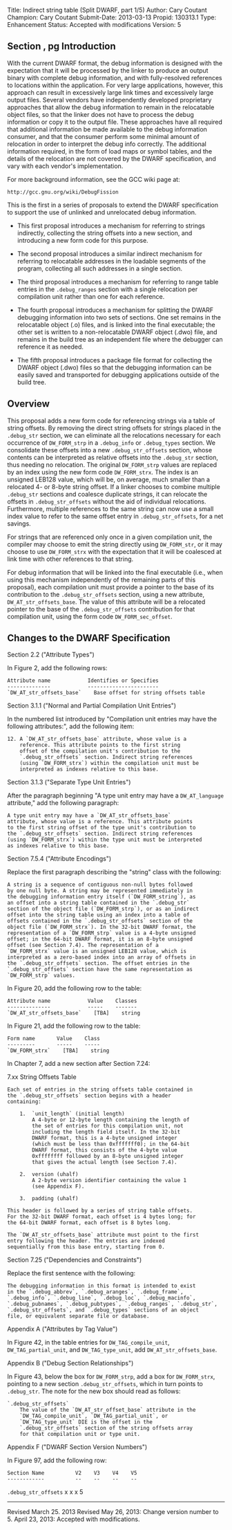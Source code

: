 Title:       Indirect string table (Split DWARF, part 1/5)
Author:      Cary Coutant
Champion:    Cary Coutant
Submit-Date: 2013-03-13
Propid:      130313.1
Type:        Enhancement
Status:      Accepted with modifications
Version:     5

Section , pg 
Introduction
------------

With the current DWARF format, the debug information is designed
with the expectation that it will be processed by the linker to
produce an output binary with complete debug information, and
with fully-resolved references to locations within the
application. For very large applications, however, this approach
can result in excessively large link times and excessively large
output files. Several vendors have independently developed
proprietary approaches that allow the debug information to remain
in the relocatable object files, so that the linker does not have
to process the debug information or copy it to the output file.
These approaches have all required that additional information be
made available to the debug information consumer, and that the
consumer perform some minimal amount of relocation in order to
interpret the debug info correctly. The additional information
required, in the form of load maps or symbol tables, and the
details of the relocation are not covered by the DWARF
specification, and vary with each vendor's implementation.

For more background information, see the GCC wiki page at:

    http://gcc.gnu.org/wiki/DebugFission

This is the first in a series of proposals to extend the DWARF
specification to support the use of unlinked and unrelocated
debug information.

  * This first proposal introduces a mechanism for referring to
    strings indirectly, collecting the string offsets into a new
    section, and introducing a new form code for this purpose.

  * The second proposal introduces a similar indirect mechanism
    for referring to relocatable addresses in the loadable
    segments of the program, collecting all such addresses in a
    single section.

  * The third proposal introduces a mechanism for referring to
    range table entries in the `.debug_ranges` section with a
    single relocation per compilation unit rather than one for
    each reference.

  * The fourth proposal introduces a mechanism for splitting the
    DWARF debugging information into two sets of sections. One
    set remains in the relocatable object (.o) files, and is
    linked into the final executable; the other set is written to
    a non-relocatable DWARF object (.dwo) file, and remains in
    the build tree as an independent file where the debugger can
    reference it as needed.

  * The fifth proposal introduces a package file format for
    collecting the DWARF object (.dwo) files so that the
    debugging information can be easily saved and transported for
    debugging applications outside of the build tree.


Overview
--------

This proposal adds a new form code for referencing strings via a
table of string offsets. By removing the direct string offsets
for strings placed in the `.debug_str` section, we can eliminate
all the relocations necessary for each occurrence of `DW_FORM_strp`
in a `.debug_info` or `.debug_types` section. We consolidate these
offsets into a new `.debug_str_offsets` section, whose contents can
be interpreted as relative offsets into the `.debug_str` section,
thus needing no relocation. The original `DW_FORM_strp` values are
replaced by an index using the new form code `DW_FORM_strx`. The
index is an unsigned LEB128 value, which will be, on average,
much smaller than a relocated 4- or 8-byte string offset. If a
linker chooses to combine multiple `.debug_str` sections and
coalesce duplicate strings, it can relocate the offsets in
`.debug_str_offsets` without the aid of individual relocations.
Furthermore, multiple references to the same string can now use a
small index value to refer to the same offset entry in
`.debug_str_offsets`, for a net savings.

For strings that are referenced only once in a given compilation
unit, the compiler may choose to emit the string directly using
`DW_FORM_str`, or it may choose to use `DW_FORM_strx` with the
expectation that it will be coalesced at link time with other
references to that string.

For debug information that will be linked into the final
executable (i.e., when using this mechanism independently of the
remaining parts of this proposal), each compilation unit must
provide a pointer to the base of its contribution to the
`.debug_str_offsets` section, using a new attribute,
`DW_AT_str_offsets_base`. The value of this attribute will be a
relocated pointer to the base of the `.debug_str_offsets`
contribution for that compilation unit, using the form code
`DW_FORM_sec_offset`.


Changes to the DWARF Specification
----------------------------------

Section 2.2 ("Attribute Types")

In Figure 2, add the following rows:

    Attribute name            Identifies or Specifies
    --------------            -----------------------
    `DW_AT_str_offsets_base`    Base offset for string offsets table

Section 3.1.1 ("Normal and Partial Compilation Unit Entries")

In the numbered list introduced by "Compilation unit entries may
have the following attributes:", add the following item:

    12. A `DW_AT_str_offsets_base` attribute, whose value is a
        reference. This attribute points to the first string
        offset of the compilation unit's contribution to the
        `.debug_str_offsets` section. Indirect string references
        (using `DW_FORM_strx`) within the compilation unit must be
        interpreted as indexes relative to this base.

Section 3.1.3 ("Separate Type Unit Entries")

After the paragraph beginning "A type unit entry may have a
`DW_AT_language` attribute," add the following paragraph:

    A type unit entry may have a `DW_AT_str_offsets_base`
    attribute, whose value is a reference. This attribute points
    to the first string offset of the type unit's contribution to
    the `.debug_str_offsets` section. Indirect string references
    (using `DW_FORM_strx`) within the type unit must be interpreted
    as indexes relative to this base.

Section 7.5.4 ("Attribute Encodings")

Replace the first paragraph describing the "string" class with
the following:

    A string is a sequence of contiguous non-null bytes followed
    by one null byte. A string may be represented immediately in
    the debugging information entry itself (`DW_FORM_string`), as
    an offset into a string table contained in the `.debug_str`
    section of the object file (`DW_FORM_strp`), or as an indirect
    offset into the string table using an index into a table of
    offsets contained in the `.debug_str_offsets` section of the
    object file (`DW_FORM_strx`). In the 32-bit DWARF format, the
    representation of a `DW_FORM_strp` value is a 4-byte unsigned
    offset; in the 64-bit DWARF format, it is an 8-byte unsigned
    offset (see Section 7.4). The representation of a
    `DW_FORM_strx` value is an unsigned LEB128 value, which is
    interpreted as a zero-based index into an array of offsets in
    the `.debug_str_offsets` section. The offset entries in the
    `.debug_str_offsets` section have the same representation as
    `DW_FORM_strp` values.

In Figure 20, add the following row to the table:

    Attribute name            Value    Classes
    --------------            -----    -------
    `DW_AT_str_offsets_base`    [TBA]    string

In Figure 21, add the following row to the table:

    Form name       Value    Class
    ---------       -----    -----
    `DW_FORM_strx`    [TBA]    string

In Chapter 7, add a new section after Section 7.24:

7.xx String Offsets Table

    Each set of entries in the string offsets table contained in
    the `.debug_str_offsets` section begins with a header
    containing:

        1.  `unit_length` (initial length)
            A 4-byte or 12-byte length containing the length of
            the set of entries for this compilation unit, not
            including the length field itself. In the 32-bit
            DWARF format, this is a 4-byte unsigned integer
            (which must be less than 0xfffffff0); in the 64-bit
            DWARF format, this consists of the 4-byte value
            0xffffffff followed by an 8-byte unsigned integer
            that gives the actual length (see Section 7.4).

        2.  version (uhalf)
            A 2-byte version identifier containing the value 1
            (see Appendix F).

        3.  padding (uhalf)

    This header is followed by a series of string table offsets.
    For the 32-bit DWARF format, each offset is 4 bytes long; for
    the 64-bit DWARF format, each offset is 8 bytes long.

    The `DW_AT_str_offsets_base` attribute must point to the first
    entry following the header. The entries are indexed
    sequentially from this base entry, starting from 0.

Section 7.25 ("Dependencies and Constraints")

Replace the first sentence with the following:

    The debugging information in this format is intended to exist
    in the `.debug_abbrev`, `.debug_aranges`, `.debug_frame`,
    `.debug_info`, `.debug_line`, `.debug_loc`, `.debug_macinfo`,
    `.debug_pubnames`, `.debug_pubtypes`, `.debug_ranges`, `.debug_str`,
    `.debug_str_offsets`, and `.debug_types` sections of an object
    file, or equivalent separate file or database.

Appendix A ("Attributes by Tag Value")

In Figure 42, in the table entries for `DW_TAG_compile_unit`,
`DW_TAG_partial_unit`, and `DW_TAG_type_unit`, add
`DW_AT_str_offsets_base`.

Appendix B ("Debug Section Relationships")

In Figure 43, below the box for `DW_FORM_strp`, add a box for
`DW_FORM_strx`, pointing to a new section `.debug_str_offsets`, which
in turn points to `.debug_str`. The note for the new box should
read as follows:

    `.debug_str_offsets`
        The value of the `DW_AT_str_offset_base` attribute in the
        `DW_TAG_compile_unit`, `DW_TAG_partial_unit`, or
        `DW_TAG_type_unit` DIE is the offset in the
        `.debug_str_offsets` section of the string offsets array
        for that compilation unit or type unit.

Appendix F ("DWARF Section Version Numbers")

In Figure 97, add the following row:

    Section Name          V2    V3    V4    V5
    ------------          --    --    --    --
   `.debug_str_offsets`       x     x     x     5


---

Revised March 25. 2013
Revised May 26, 2013:  Change version number to 5.
April 23, 2013: Accepted with modifications.
